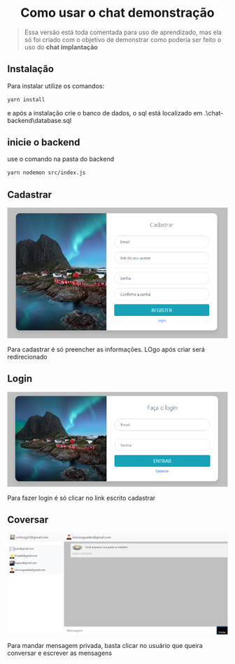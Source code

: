 <h1 align="center">Como usar o chat demonstração</h1>

>Essa versão está toda comentada para uso de aprendizado, mas ela só foi criado com o objetivo de demonstrar como poderia ser feito o uso do **chat implantação** 

## Instalação
Para instalar utilize os comandos:
```bash
yarn install
```
e após a instalação crie o banco de dados, o sql está localizado em .\chat-backend\database.sql

## inicie o backend
use o comando na pasta do backend
```bash
yarn nodemon src/index.js
```
## Cadastrar
![](./static/cadastrar.PNG)

Para cadastrar é só preencher as informações. LOgo após criar será redirecionado

## Login
![](./static/login.PNG)

Para fazer login é só clicar no link escrito cadastrar

## Coversar
![](./static/conversa.PNG)

Para mandar mensagem privada, basta clicar no usuário que queira conversar e escrever as mensagens

